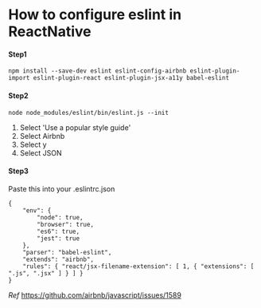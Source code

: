 # How to configure eslint in ReactNative

#### Step1 
```
npm install --save-dev eslint eslint-config-airbnb eslint-plugin-import eslint-plugin-react eslint-plugin-jsx-a11y babel-eslint
```

#### Step2
```
node node_modules/eslint/bin/eslint.js --init
```
1. Select 'Use a popular style guide'
2. Select Airbnb
3. Select y
4. Select JSON

#### Step3
Paste this into your .eslintrc.json
```
{
    "env": {
        "node": true,
        "browser": true,
        "es6": true,
        "jest": true
    },
    "parser": "babel-eslint",
    "extends": "airbnb",
    "rules": { "react/jsx-filename-extension": [ 1, { "extensions": [ ".js", ".jsx" ] } ] }
}
```

*Ref*
https://github.com/airbnb/javascript/issues/1589
